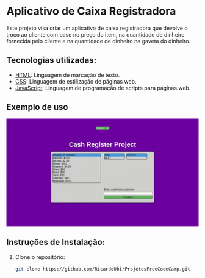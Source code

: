 # Aplicativo de Caixa Registradora

Este projeto visa criar um aplicativo de caixa registradora que devolve o troco ao cliente com base no preço do item, na quantidade de dinheiro fornecida pelo cliente e na quantidade de dinheiro na gaveta do dinheiro.

## Tecnologias utilizadas:


* [HTML](https://www.w3schools.com/html/): Linguagem de marcação de texto.
* [CSS](https://www.w3schools.com/css/): Linguagem de estilização de páginas web.
* [JavaScript](https://www.w3schools.com/js/): Linguagem de programação de scripts para páginas web.

## Exemplo de uso

<div align="center">
  <img src="imgs/example_register.gif" alt="Projeto FreeCodeCamp" style="display:block; margin:auto; margin-bottom:20px;">
</div>


## Instruções de Instalação:
1. Clone o repositório:
   ```bash
   git clone https://github.com/RicardoUbi/ProjetosFreeCodeCamp.git
